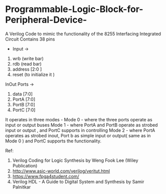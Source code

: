 # Programmable-Logic-Block-for-Peripheral-Device-
A Verilog Code to mimic the functionality of the 8255 Interfacing Integrated Circuit 
Contains 38 pins 
- Input -> 
1. wrb (write bar) 
2. rdb (read bar) 
3. address [2:0 ] 
4. reset (to initialize it ) 

InOut Ports -> 
1. data [7:0] 
2. PortA [7:0]
3. PortB [7:0]
4. PortC [7:0] 

It operates in three modes - 
Mode 0 - where the three ports operate as input or output buses 
Mode 1 - where PortA and PortB operate as strobed input or output , and PortC supports in controlling 
Mode 2 - where PortA operates as strobed inout, Port b as simple input or output( same as in Mode 0 ) and PortC supports the functionality. 




Ref:
1. Verilog Coding for Logic Synthesis by Weng Fook Lee (Wiley Publication) 
2. http://www.asic-world.com/verilog/veritut.html
3. https://www.fpga4student.com/
4. Verilog HDL - A Guide to Digital System and Synthesis by Samir Palnitkar 
